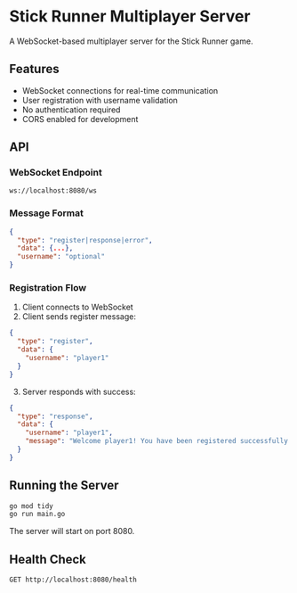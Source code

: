# Stick Runner Multiplayer Server

A WebSocket-based multiplayer server for the Stick Runner game.

## Features

- WebSocket connections for real-time communication
- User registration with username validation
- No authentication required
- CORS enabled for development

## API

### WebSocket Endpoint
`ws://localhost:8080/ws`

### Message Format
```json
{
  "type": "register|response|error",
  "data": {...},
  "username": "optional"
}
```

### Registration Flow
1. Client connects to WebSocket
2. Client sends register message:
```json
{
  "type": "register",
  "data": {
    "username": "player1"
  }
}
```
3. Server responds with success:
```json
{
  "type": "response",
  "data": {
    "username": "player1",
    "message": "Welcome player1! You have been registered successfully."
  }
}
```

## Running the Server

```bash
go mod tidy
go run main.go
```

The server will start on port 8080.

## Health Check
`GET http://localhost:8080/health`